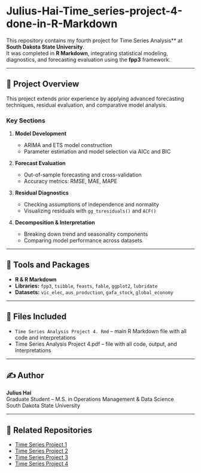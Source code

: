 # Julius-Hai-Time_series-project-4-done-in-R-Markdown

This repository contains my fourth project for Time Series Analysis** at **South Dakota State University**.  
It was completed in **R Markdown**, integrating statistical modeling, diagnostics, and forecasting evaluation using the **fpp3** framework.

---

## 📘 Project Overview
This project extends prior experience by applying advanced forecasting techniques, residual evaluation, and comparative model analysis.

### Key Sections
1. **Model Development**
   - ARIMA and ETS model construction  
   - Parameter estimation and model selection via AICc and BIC  

2. **Forecast Evaluation**
   - Out-of-sample forecasting and cross-validation  
   - Accuracy metrics: RMSE, MAE, MAPE  

3. **Residual Diagnostics**
   - Checking assumptions of independence and normality  
   - Visualizing residuals with `gg_tsresiduals()` and `ACF()`  

4. **Decomposition & Interpretation**
   - Breaking down trend and seasonality components  
   - Comparing model performance across datasets  

---

## 🧰 Tools and Packages
- **R & R Markdown**  
- **Libraries:** `fpp3`, `tsibble`, `feasts`, `fable`, `ggplot2`, `lubridate`  
- **Datasets:** `vic_elec`, `aus_production`, `gafa_stock`, `global_economy`

---

## 📄 Files Included
- `Time Series Analysis Project 4. Rmd` – main R Markdown file with all code and interpretations  
- Time Series Analysis Project 4.pdf –  file with all code, output, and interpretations 

---

## ✍️ Author
**Julius Hai**  
Graduate Student – M.S. in Operations Management & Data Science  
South Dakota State University

---

## 🔗 Related Repositories
- [Time Series Project 1](https://github.com/Julius360-max/Julius-Hai-Time_Series-project-1-done-in-R-Markdown)  
- [Time Series Project 2](https://github.com/Julius360-maxTimeSeries_project2)  
- [Time Series Project 3](https://github.com/Julius360-max/TimeSeries_Project3)  
- [Time Series Project 4](https://github.com/Julius360-max/TimeSeries_Project4)

